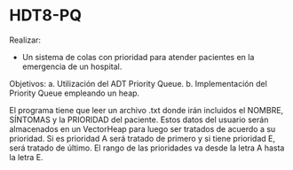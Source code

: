 # HDT8-PQ
Realizar: 
  * Un sistema de colas con prioridad para atender pacientes en la emergencia de un hospital.

Objetivos:
  a. Utilización del ADT Priority Queue.
  b. Implementación del Priority Queue empleando un heap.
  
El programa tiene que leer un archivo .txt donde irán incluidos el NOMBRE, SÍNTOMAS y la PRIORIDAD del paciente.
Estos datos del usuario serán almacenados en un VectorHeap para luego ser tratados de acuerdo a su prioridad.
Si es prioridad A será tratado de primero y si tiene prioridad E, será tratado de último. El rango de las prioridades va 
desde la letra A hasta la letra E. 
